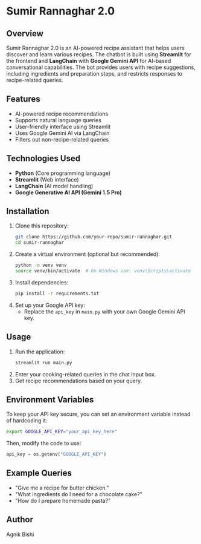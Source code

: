 # Sumir Rannaghar 2.0

## Overview

Sumir Rannaghar 2.0 is an AI-powered recipe assistant that helps users discover and learn various recipes. The chatbot is built using **Streamlit** for the frontend and **LangChain** with **Google Gemini API** for AI-based conversational capabilities. The bot provides users with recipe suggestions, including ingredients and preparation steps, and restricts responses to recipe-related queries.

## Features

- AI-powered recipe recommendations
- Supports natural language queries
- User-friendly interface using Streamlit
- Uses Google Gemini AI via LangChain
- Filters out non-recipe-related queries

## Technologies Used

- **Python** (Core programming language)
- **Streamlit** (Web interface)
- **LangChain** (AI model handling)
- **Google Generative AI API (Gemini 1.5 Pro)**

## Installation

1. Clone this repository:
   ```sh
   git clone https://github.com/your-repo/sumir-rannaghar.git
   cd sumir-rannaghar
   ```
2. Create a virtual environment (optional but recommended):
   ```sh
   python -m venv venv
   source venv/bin/activate  # On Windows use: venv\Scripts\activate
   ```
3. Install dependencies:
   ```sh
   pip install -r requirements.txt
   ```
4. Set up your Google API key:
   - Replace the `api_key` in `main.py` with your own Google Gemini API key.

## Usage

1. Run the application:
   ```sh
   streamlit run main.py
   ```
2. Enter your cooking-related queries in the chat input box.
3. Get recipe recommendations based on your query.

## Environment Variables

To keep your API key secure, you can set an environment variable instead of hardcoding it:

```sh
export GOOGLE_API_KEY="your_api_key_here"
```

Then, modify the code to use:

```python
api_key = os.getenv("GOOGLE_API_KEY")
```

## Example Queries

- "Give me a recipe for butter chicken."
- "What ingredients do I need for a chocolate cake?"
- "How do I prepare homemade pasta?"

##

## Author

Agnik Bishi

